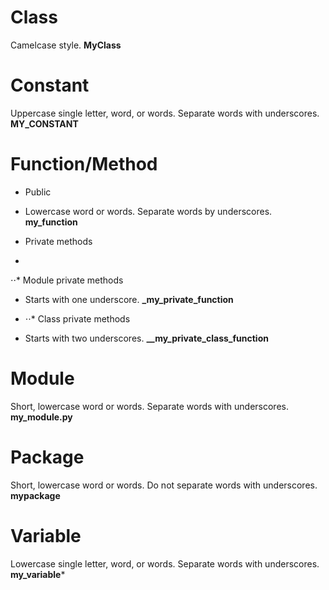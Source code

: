 # Class

Camelcase style.
**MyClass**

# Constant

Uppercase single letter, word, or words. Separate words with underscores.
**MY_CONSTANT**

# Function/Method

* Public
* Lowercase word or words. Separate words by underscores.
  **my_function**

* Private methods
*

⋅⋅* Module private methods

* Starts with one underscore.
  **_my_private_function**

* ⋅⋅* Class private methods
* Starts with two underscores.
  **__my_private_class_function**

# Module

Short, lowercase word or words. Separate words with underscores.
**my_module.py**

# Package

Short, lowercase word or words. Do not separate words with underscores.
**mypackage**

# Variable

Lowercase single letter, word, or words. Separate words with underscores.
**my_variable***
